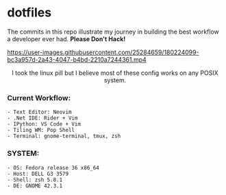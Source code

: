 # dotfiles
 
The commits in this repo illustrate my journey in building the best workflow a developer ever had. __Please Don't Hack!__


https://user-images.githubusercontent.com/25284659/180224099-bc3a957d-2a43-4047-b4bd-2210a7244361.mp4


<p align="center">
  I took the linux pill but I believe most of these config works on any POSIX system.
</p>

### Current Workflow:
```
- Text Editor: Neovim
- .Net IDE: Rider + Vim
- IPython: VS Code + Vim
- Tiling WM: Pop Shell
- Terminal: gnome-terminal, tmux, zsh
```

### SYSTEM: 
```
- OS: Fedora release 36 x86_64
- Host: DELL G3 3579 
- Shell: zsh 5.8.1
- DE: GNOME 42.3.1
```
